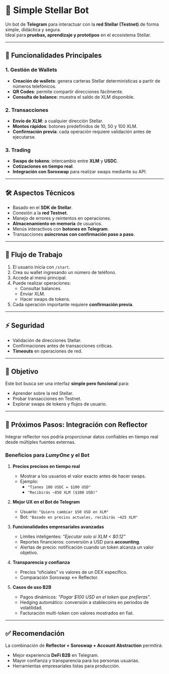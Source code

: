 # 🌟 Simple Stellar Bot  

Un bot de **Telegram** para interactuar con la **red Stellar (Testnet)** de forma simple, didáctica y segura.  
Ideal para **pruebas, aprendizaje y prototipos** en el ecosistema Stellar.  

---

## 🔑 Funcionalidades Principales  

### 1. Gestión de Wallets  
- **Creación de wallets**: genera carteras Stellar determinísticas a partir de números telefónicos.  
- **QR Codes**: permite compartir direcciones fácilmente.  
- **Consulta de balance**: muestra el saldo de XLM disponible.  

### 2. Transacciones  
- **Envío de XLM**: a cualquier dirección Stellar.  
- **Montos rápidos**: botones predefinidos de 10, 50 y 100 XLM.  
- **Confirmación previa**: cada operación requiere validación antes de ejecutarse.  

### 3. Trading  
- **Swaps de tokens**: intercambio entre **XLM** y **USDC**.  
- **Cotizaciones en tiempo real**.  
- **Integración con Soroswap** para realizar swaps mediante su API.  

---

## 🛠 Aspectos Técnicos  
- Basado en el **SDK de Stellar**.  
- Conexión a la **red Testnet**.  
- Manejo de errores y reintentos en operaciones.  
- **Almacenamiento en memoria** de usuarios.  
- Menús interactivos con **botones en Telegram**.  
- Transacciones **asíncronas con confirmación paso a paso**.  

---

## 🔄 Flujo de Trabajo  
1. El usuario inicia con `/start`.  
2. Crea su wallet ingresando un número de teléfono.  
3. Accede al menú principal.  
4. Puede realizar operaciones:  
   - Consultar balances.  
   - Enviar XLM.  
   - Hacer swaps de tokens.  
5. Cada operación importante requiere **confirmación previa**.  

---

## ⚡ Seguridad  
- Validación de direcciones Stellar.  
- Confirmaciones antes de transacciones críticas.  
- **Timeouts** en operaciones de red.  

---

## 📌 Objetivo  
Este bot busca ser una interfaz **simple pero funcional** para:  
- Aprender sobre la red Stellar.  
- Probar transacciones en Testnet.  
- Explorar swaps de tokens y flujos de usuario.  

---

## 🚀 Próximos Pasos: Integración con Reflector  
 
Integrar reflector nos podría proporcionar datos confiables en tiempo real desde múltiples fuentes externas.  

### Beneficios para *LumyOne* y el Bot  
1. **Precios precisos en tiempo real**  
   - Mostrar a los usuarios el valor exacto antes de hacer swaps.  
   - Ejemplo:  
     - `"Tienes 100 USDC = $100 USD"`  
     - `"Recibirás ~850 XLM ($100 USD)"`  

2. **Mejor UX en el Bot de Telegram**  
   - Usuario: `"Quiero cambiar $50 USD en XLM"`  
   - Bot: `"Basado en precios actuales, recibirás ~425 XLM"`  

3. **Funcionalidades empresariales avanzadas**  
   - Límites inteligentes: *“Ejecutar solo si XLM < $0.12”*  
   - Reportes financieros: conversión a USD para **accounting**.  
   - Alertas de precio: notificación cuando un token alcanza un valor objetivo.  

4. **Transparencia y confianza**  
   - Precios “oficiales” vs valores de un DEX específico.  
   - Comparación Soroswap ↔ Reflector.  

5. **Casos de uso B2B**  
   - Pagos dinámicos: *“Pagar $100 USD en el token que prefieras”*.  
   - Hedging automático: conversión a stablecoins en periodos de volatilidad.  
   - Facturación multi-token con valores mostrados en fiat.  

---

## ✅ Recomendación  
La combinación de **Reflector + Soroswap + Account Abstraction** permitirá:  
- Mejor experiencia **DeFi B2B** en Telegram.  
- Mayor confianza y transparencia para los personas usuarias.  
- Herramientas empresariales listas para producción.  
